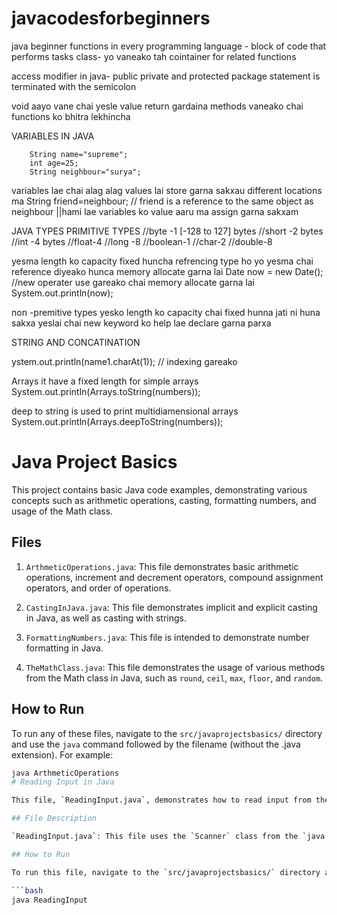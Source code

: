 # javacodesforbeginners
java beginner
functions in every programming language - block of code that performs tasks
class- yo vaneako tah cointainer for related functions

access modifier in java- public private and protected
package statement is terminated with the semicolon


void aayo vane chai yesle value return gardaina
methods vaneako chai functions ko bhitra lekhincha

VARIABLES IN JAVA

        String name="supreme";
        int age=25;
        String neighbour="surya";
variables lae chai alag alag values lai store garna sakxau different locations ma
        String friend=neighbour; // friend is a reference to the same object as neighbour ||hami lae variables ko value aaru ma assign garna sakxam

JAVA TYPES
PRIMITIVE TYPES 
//byte -1 [-128 to 127] bytes
//short -2 bytes
//int -4 bytes
//float-4
//long -8
//boolean-1
//char-2
//double-8

yesma length ko capacity fixed huncha
refrencing type ho yo yesma chai reference diyeako hunca memory allocate garna lai
 Date now = new Date(); //new operater use gareako chai memory allocate garna lai
        System.out.println(now);

non -premitive types yesko length ko capacity chai fixed hunna jati ni huna sakxa
yeslai chai new keyword ko help lae declare garna parxa


STRING AND CONCATINATION


ystem.out.println(name1.charAt(1));   // indexing gareako

Arrays 
it have a fixed length
for simple arrays System.out.println(Arrays.toString(numbers));

deep to string is used to print multidiamensional arrays
System.out.println(Arrays.deepToString(numbers));

# Java Project Basics

This project contains basic Java code examples, demonstrating various concepts such as arithmetic operations, casting, formatting numbers, and usage of the Math class.

## Files

1. `ArthmeticOperations.java`: This file demonstrates basic arithmetic operations, increment and decrement operators, compound assignment operators, and order of operations.

2. `CastingInJava.java`: This file demonstrates implicit and explicit casting in Java, as well as casting with strings.

3. `FormattingNumbers.java`: This file is intended to demonstrate number formatting in Java.

4. `TheMathClass.java`: This file demonstrates the usage of various methods from the Math class in Java, such as `round`, `ceil`, `max`, `floor`, and `random`.

## How to Run

To run any of these files, navigate to the `src/javaprojectsbasics/` directory and use the `java` command followed by the filename (without the .java extension). For example:

```bash
java ArthmeticOperations
# Reading Input in Java

This file, `ReadingInput.java`, demonstrates how to read input from the user in Java.

## File Description

`ReadingInput.java`: This file uses the `Scanner` class from the `java.util` package to read user input from the console. It prompts the user to enter their name and age, and then prints these values back to the console.

## How to Run

To run this file, navigate to the `src/javaprojectsbasics/` directory and use the `java` command followed by the filename (without the .java extension). For example:

```bash
java ReadingInput
